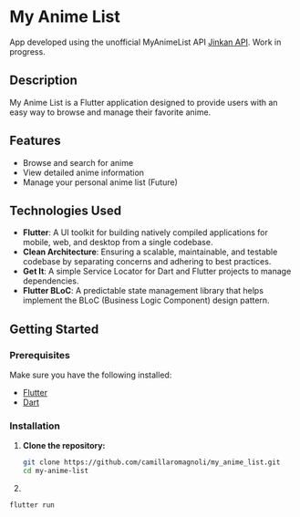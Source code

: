 # My Anime List

App developed using the unofficial MyAnimeList API [Jinkan API](https://jikan.moe/). Work in progress.

## Description

My Anime List is a Flutter application designed to provide users with an easy way to browse and manage their favorite anime.

## Features

- Browse and search for anime
- View detailed anime information
- Manage your personal anime list (Future)

## Technologies Used

- **Flutter**: A UI toolkit for building natively compiled applications for mobile, web, and desktop from a single codebase.
- **Clean Architecture**: Ensuring a scalable, maintainable, and testable codebase by separating concerns and adhering to best practices.
- **Get It**: A simple Service Locator for Dart and Flutter projects to manage dependencies.
- **Flutter BLoC**: A predictable state management library that helps implement the BLoC (Business Logic Component) design pattern.

## Getting Started

### Prerequisites

Make sure you have the following installed:

- [Flutter](https://flutter.dev/docs/get-started/install)
- [Dart](https://dart.dev/get-dart)

### Installation

1. **Clone the repository:**

   ```bash
   git clone https://github.com/camillaromagnoli/my_anime_list.git
   cd my-anime-list
2.
  ```bash
  flutter run
